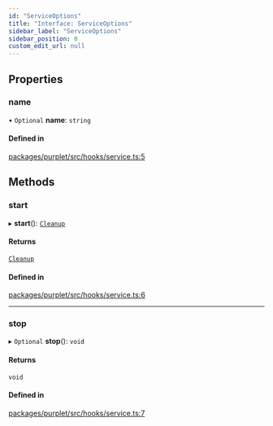 ```yaml
---
id: "ServiceOptions"
title: "Interface: ServiceOptions"
sidebar_label: "ServiceOptions"
sidebar_position: 0
custom_edit_url: null
---
```


## Properties

### name

• `Optional` **name**: `string`

#### Defined in

[packages/purplet/src/hooks/service.ts:5](https://github.com/CRBT-Team/Purplet/blob/b72b1ee/packages/purplet/src/hooks/service.ts#L5)

## Methods

### start

▸ **start**(): [`Cleanup`](../modules.md#cleanup)

#### Returns

[`Cleanup`](../modules.md#cleanup)

#### Defined in

[packages/purplet/src/hooks/service.ts:6](https://github.com/CRBT-Team/Purplet/blob/b72b1ee/packages/purplet/src/hooks/service.ts#L6)

___

### stop

▸ `Optional` **stop**(): `void`

#### Returns

`void`

#### Defined in

[packages/purplet/src/hooks/service.ts:7](https://github.com/CRBT-Team/Purplet/blob/b72b1ee/packages/purplet/src/hooks/service.ts#L7)
